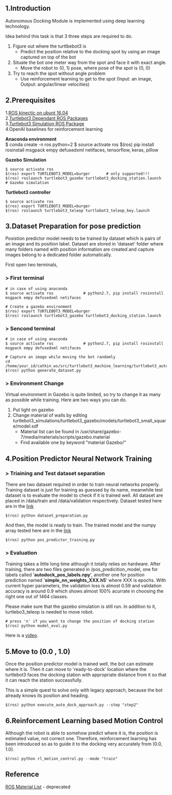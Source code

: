 ## 1.Introduction  
Autonomous Docking Module is implemented using deep learning technology. 

Idea behind this task is that 3 three steps are required to do. 
1. Figure out where the turtlbebot3 is
    - Predict the position relative to the docking spot by using an image captured on top of the bot 
2. Situate the bot one meter way from the spot and face it with exact angle. 
    - Move the robot to (0, 1) pose, where pose of the spot is (0, 0) 
3. Try to reach the spot without angle problem 
    - Use reinforcement learning to get to the spot (Input: an image, Output: angular/linear velocities)

## 2.Prerequisites   

1.[ROS kinectic on ubunt 16.04](http://emanual.robotis.com/docs/en/platform/turtlebot3/pc_setup/#pc-setup)  
2.[Turtlebot3 Dependant ROS Packages](http://emanual.robotis.com/docs/en/platform/turtlebot3/pc_setup/#pc-setup)  
3.[Turtlebot3 Simulation ROS Package](http://emanual.robotis.com/docs/en/platform/turtlebot3/simulation/#simulation)  
4.OpenAI baselines for reinforcement learning  

**Anaconda environment**  
    $ conda create -n ros python=2
    $ source activate ros
    $(ros) pip install rosinstall msgpack empy defusedxml netifaces, tensorflow, keras, pillow  

**Gazebo Simulation** 

    $ source activate ros
    $(ros) export TURTLEBOT3_MODEL=burger       # only supported!!!
    $(ros) roslaunch turtlebot3_gazebo turtlebot3_docking_station.launch    # Gazebo simulation 

**Turtlebot3 controller**  

    $ source activate ros
    $(ros) export TURTLEBOT3_MODEL=burger  
    $(ros) roslaunch turtlebot3_teleop turtlebot3_teleop_key.launch  


## 3.Dataset Preparation for pose prediction    

Posistion predictor model needs to be trained by dataset which is pairs of an image and its position label.
Dataset are stored in 'dataset' folder where many folders named with position information are created and capture images belong to a dedicated folder automatically.  
  
First open two terminals,  

### > First terminal  
    # in case of using anaconda  
    $ source activate ros             # python2.7, pip install rosinstall msgpack empy defusedxml netifaces  

    # Create a gazebo environment
    $(ros) export TURTLEBOT3_MODEL=burger 
    $(ros) roslaunch turtlebot3_gazebo turtlebot3_docking_station.launch

### > Sencond terminal  
    # in case of using anaconda  
    $ source activate ros             # python2.7, pip install rosinstall msgpack empy defusedxml netifaces  

    # Capture an image while moving the bot randomly 
    cd /home/your_id/catkin_ws/src/turtlebot3_machine_learning/turtlebot3_auto_docking/src  
    $(ros) python generate_dataset.py  

### > Environment Change 

Virtual environment in Gazebo is quite limited, so try to change it as many as possible while training. 
Here are two ways you can do.  

1. Put light on gazebo 
2. Change material of walls by editing turtlebot3_simulations/turtlebot3_gazebo/models/turtlebot3_small_square/model.sdf  
    - Material list can be found in /usr/share/gazebo-7/media/materials/scripts/gazebo.material  
    - Find available one by keyword "material Gazebo/"  

## 4.Position Predictor Neural Network Training  

### > Triaining and Test dataset separation  

There are two dataset required in order to train neural networks properly. Training dataset is just for training as guessed by its name, meanwhile test dataset is to evaluate the model to check if it is trained well. All dataset are placed in /data/train and /data/validation respectively. Dataset tested here are in the [link](https://cloud.tigiminsight.com/index.php/s/eNCU70mrTem6WjF)

    $(ros) python dataset_preparation.py

And then, the model is ready to train. The trained model and the numpy array tested here are in the [link](https://cloud.tigiminsight.com/index.php/s/CaA4I9rUDklID2F)    

    $(ros) python pos_predictor_training.py


### > Evaluation  

Training takes a little long time although it totally relies on hardware. After training, there are two files generated in /pos_predicition_model, one for labels called '**autodock_pos_labels.npy**', another one for position prediction named '**simple_nn_weights_XXX.h5**' where XXX is epochs. With current hyper parameters, the validation loss is almost 0.59 and validation accuracy is around 0.9 which shows almost 100% acurrate in choosing the right one out of 1464 classes.   

Please make sure that the gazebo simulation is still run. In addition to it, turtlebo3_teleop is needed to move robot.  

    # press 'n' if you want to change the position of docking station
    $(ros) python model_eval.py     

Here is a [video](https://www.youtube.com/watch?v=olI7jhhOlT8). 

## 5.Move to (0.0 , 1.0)  
  
Once the position predictor model is trained well, the bot can estimate where it is. Then it can move to 'ready-to-dock' location where the turtlebot3 faces the docking station with appropriate distance from it so that it can reach the  station successfully.  

This is a simple quest to solve only with legacy approach, because the bot already knows its position and heading.  

    $(ros) python execute_auto_dock_approach.py --step "step2"  


## 6.Reinforcement Learning based Motion Control  

Although the robot is able to somehow predict where it is, the position is estimated value, not correct one. Therefore, reinforcement learning has been introduced so as to guide it to the docking very accurately from (0.0, 1.0).  

    $(ros) python rl_motion_control.py --mode "train"



## Reference  
[ROS Material List](http://wiki.ros.org/simulator_gazebo/Tutorials/ListOfMaterials) - deprecated  